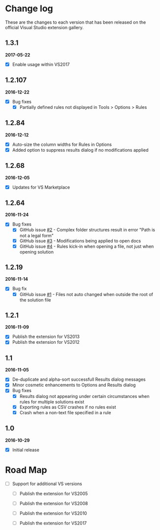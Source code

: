 # Change log

These are the changes to each version that has been released on the official Visual Studio extension gallery.

## 1.3.1
**2017-05-22**
- [x] Enable usage within VS2017

## 1.2.107 
 
**2016-12-22** 
- [x] Bug fixes
  - [x] Partially defined rules not displayed in Tools > Options > Rules

## 1.2.84

**2016-12-12** 
- [x] Auto-size the column widths for Rules in Options
- [x] Added option to suppress results dialog if no modifications applied 

## 1.2.68

**2016-12-05**
- [x] Updates for VS Marketplace

## 1.2.64

**2016-11-24** <!--07:15 UK / 07:15 UTC-->

- [x] Bug fixes
  - [x] GitHub issue [#2](https://github.com/GregTrevellick/AutoFindReplace/issues/2) - Complex folder structures result in error "Path is not a legal form"
  - [x] GitHub issue [#3](https://github.com/GregTrevellick/AutoFindReplace/issues/3) - Modifications being applied to open docs
  - [x] GitHub issue [#4](https://github.com/GregTrevellick/AutoFindReplace/issues/4) - Rules kick-in when opening a file, not just when opening solution

## 1.2.19

**2016-11-14** <!--08:00 UK / 08:00 UTC-->

- [x] Bug fix
  - [x] GitHub issue [#1](https://github.com/GregTrevellick/AutoFindReplace/issues/1) - Files not auto changed when outside the root of the solution file

## 1.2.1

**2016-11-09** <!--18:15 UK / 18:15 UTC-->

- [x] Publish the extension for VS2013
- [x] Publish the extension for VS2012

## 1.1

**2016-11-05** <!--14:20 UK / 14:20 UTC-->

- [x] De-duplicate and alpha-sort successfull Results dialog messages
- [x] Minor cosmetic enhancements to Options and Results dialog
- [x] Bug fixes
  - [x] Results dialog not appearing under certain circumstances when rules for multiple solutions exist
  - [x] Exporting rules as CSV crashes if no rules exist
  - [x] Crash when a non-text file specified in a rule

## 1.0

**2016-10-29** <!--17:30 UK / 16:30 UTC-->

- [x] Initial release

# Road Map

- [ ] Support for additional VS versions
   - [ ] Publish the extension for VS2005 
   - [ ] Publish the extension for VS2008 
   - [ ] Publish the extension for VS2010 
   - [ ] Publish the extension for VS2017    






<!--MEDIUM-->
<!--Add a count of diabled rules to the Results dialog-->
<!--Publish the extension for VS2010 -->
<!--Publish the extension for VS2005/2008-->
<!--sign the extension - not required for auto updates ! activity log ? github.com/mwrock/PowerShell/tree/master/src/signing-->
<!--allow sorting of rules-->
<!--http://sourcebrowser.io/Browse/GregTrevellick/AutoFindReplace-->